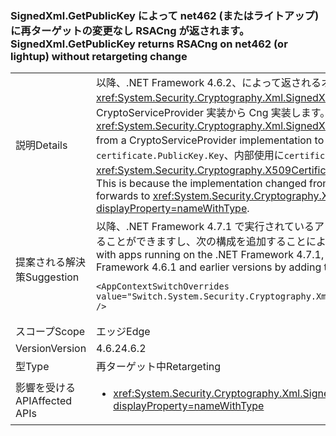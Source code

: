 ### <a name="signedxmlgetpublickey-returns-rsacng-on-net462-or-lightup-without-retargeting-change"></a><span data-ttu-id="77419-101">SignedXml.GetPublicKey によって net462 (またはライトアップ) に再ターゲットの変更なし RSACng が返されます。</span><span class="sxs-lookup"><span data-stu-id="77419-101">SignedXml.GetPublicKey returns RSACng on net462 (or lightup) without retargeting change</span></span>

|   |   |
|---|---|
|<span data-ttu-id="77419-102">説明</span><span class="sxs-lookup"><span data-stu-id="77419-102">Details</span></span>|<span data-ttu-id="77419-103">以降、.NET Framework 4.6.2、によって返されるオブジェクトの具体的な型で、<xref:System.Security.Cryptography.Xml.SignedXml.GetPublicKey%2A?displayProperty=nameWithType>メソッド (へことがなく変更特性) CryptoServiceProvider 実装から Cng 実装します。</span><span class="sxs-lookup"><span data-stu-id="77419-103">Starting with the .NET Framework 4.6.2, the concrete type of the object returned by the <xref:System.Security.Cryptography.Xml.SignedXml.GetPublicKey%2A?displayProperty=nameWithType> method changed (without a quirk) from a CryptoServiceProvider implementation to a Cng implementation.</span></span> <span data-ttu-id="77419-104">これを使用してから、実装が変更されたため<code>certificate.PublicKey.Key</code>、内部使用に<code>certificate.GetAnyPublicKey</code>に転送する<xref:System.Security.Cryptography.X509Certificates.RSACertificateExtensions.GetRSAPublicKey%2A?displayProperty=nameWithType>です。</span><span class="sxs-lookup"><span data-stu-id="77419-104">This is because the implementation changed from using <code>certificate.PublicKey.Key</code> to using the internal <code>certificate.GetAnyPublicKey</code> which forwards to <xref:System.Security.Cryptography.X509Certificates.RSACertificateExtensions.GetRSAPublicKey%2A?displayProperty=nameWithType>.</span></span>|
|<span data-ttu-id="77419-105">提案される解決策</span><span class="sxs-lookup"><span data-stu-id="77419-105">Suggestion</span></span>|<span data-ttu-id="77419-106">以降、.NET Framework 4.7.1 で実行されているアプリでは、既定では、.NET Framework 4.6.1 で使用される CryptoServiceProvider 実装を使用することができますし、次の構成を追加することによって、以前のバージョンに切り替えると、[ランタイム](~/docs/framework/configure-apps/file-schema/runtime/runtime-element.md)アプリ構成ファイルのセクション。</span><span class="sxs-lookup"><span data-stu-id="77419-106">Starting with apps running on the .NET Framework 4.7.1, you can use the CryptoServiceProvider implementation used by default in the .NET Framework 4.6.1 and earlier versions by adding the following configuration switch to the [runtime](~/docs/framework/configure-apps/file-schema/runtime/runtime-element.md) section of your app config file:</span></span><pre><code class="language-xml">&lt;AppContextSwitchOverrides value=&quot;Switch.System.Security.Cryptography.Xml.SignedXmlUseLegacyCertificatePrivateKey=true&quot; /&gt;&#13;&#10;</code></pre>|
|<span data-ttu-id="77419-107">スコープ</span><span class="sxs-lookup"><span data-stu-id="77419-107">Scope</span></span>|<span data-ttu-id="77419-108">エッジ</span><span class="sxs-lookup"><span data-stu-id="77419-108">Edge</span></span>|
|<span data-ttu-id="77419-109">Version</span><span class="sxs-lookup"><span data-stu-id="77419-109">Version</span></span>|<span data-ttu-id="77419-110">4.6.2</span><span class="sxs-lookup"><span data-stu-id="77419-110">4.6.2</span></span>|
|<span data-ttu-id="77419-111">型</span><span class="sxs-lookup"><span data-stu-id="77419-111">Type</span></span>|<span data-ttu-id="77419-112">再ターゲット中</span><span class="sxs-lookup"><span data-stu-id="77419-112">Retargeting</span></span>|
|<span data-ttu-id="77419-113">影響を受ける API</span><span class="sxs-lookup"><span data-stu-id="77419-113">Affected APIs</span></span>|<ul><li><xref:System.Security.Cryptography.Xml.SignedXml.CheckSignatureReturningKey(System.Security.Cryptography.AsymmetricAlgorithm@)?displayProperty=nameWithType></li></ul>|

